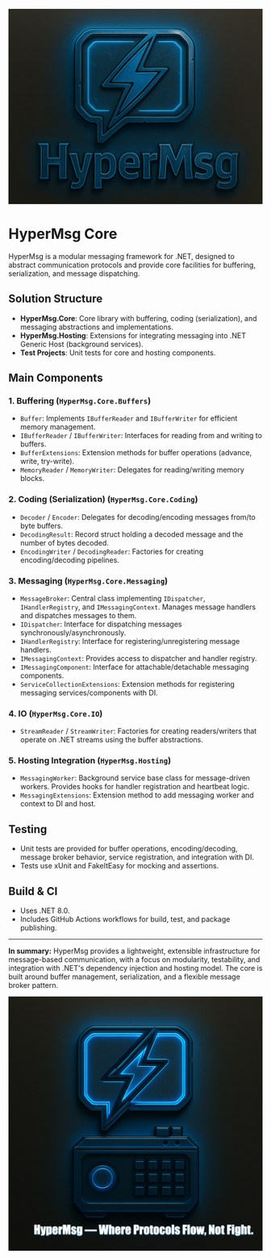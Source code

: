 ![HyperMsg Logo](logo.png)

# HyperMsg Core

HyperMsg is a modular messaging framework for .NET, designed to abstract communication protocols and provide core facilities for buffering, serialization, and message dispatching.

## Solution Structure

- **HyperMsg.Core**: Core library with buffering, coding (serialization), and messaging abstractions and implementations.
- **HyperMsg.Hosting**: Extensions for integrating messaging into .NET Generic Host (background services).
- **Test Projects**: Unit tests for core and hosting components.

## Main Components

### 1. Buffering (`HyperMsg.Core.Buffers`)
- `Buffer`: Implements `IBufferReader` and `IBufferWriter` for efficient memory management.
- `IBufferReader` / `IBufferWriter`: Interfaces for reading from and writing to buffers.
- `BufferExtensions`: Extension methods for buffer operations (advance, write, try-write).
- `MemoryReader` / `MemoryWriter`: Delegates for reading/writing memory blocks.

### 2. Coding (Serialization) (`HyperMsg.Core.Coding`)
- `Decoder` / `Encoder`: Delegates for decoding/encoding messages from/to byte buffers.
- `DecodingResult`: Record struct holding a decoded message and the number of bytes decoded.
- `EncodingWriter` / `DecodingReader`: Factories for creating encoding/decoding pipelines.

### 3. Messaging (`HyperMsg.Core.Messaging`)
- `MessageBroker`: Central class implementing `IDispatcher`, `IHandlerRegistry`, and `IMessagingContext`. Manages message handlers and dispatches messages to them.
- `IDispatcher`: Interface for dispatching messages synchronously/asynchronously.
- `IHandlerRegistry`: Interface for registering/unregistering message handlers.
- `IMessagingContext`: Provides access to dispatcher and handler registry.
- `IMessagingComponent`: Interface for attachable/detachable messaging components.
- `ServiceCollectionExtensions`: Extension methods for registering messaging services/components with DI.

### 4. IO (`HyperMsg.Core.IO`)
- `StreamReader` / `StreamWriter`: Factories for creating readers/writers that operate on .NET streams using the buffer abstractions.

### 5. Hosting Integration (`HyperMsg.Hosting`)
- `MessagingWorker`: Background service base class for message-driven workers. Provides hooks for handler registration and heartbeat logic.
- `MessagingExtensions`: Extension method to add messaging worker and context to DI and host.

## Testing

- Unit tests are provided for buffer operations, encoding/decoding, message broker behavior, service registration, and integration with DI.
- Tests use xUnit and FakeItEasy for mocking and assertions.

## Build & CI

- Uses .NET 8.0.
- Includes GitHub Actions workflows for build, test, and package publishing.

---

**In summary:**
HyperMsg provides a lightweight, extensible infrastructure for message-based communication, with a focus on modularity, testability, and integration with .NET's dependency injection and hosting model. The core is built around buffer management, serialization, and a flexible message broker pattern.

![HyperMsg Logo](HyperMsgMoto.png)